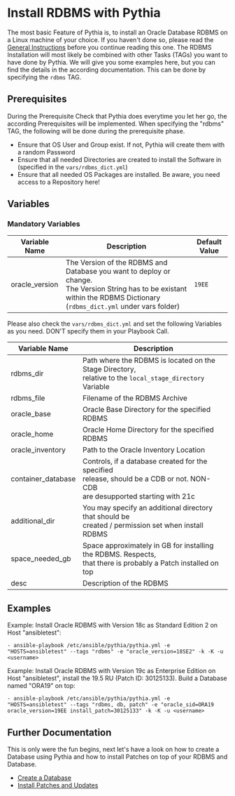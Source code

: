 # Install RDBMS with Pythia

The most basic Feature of Pythia is, to install an Oracle Database RDBMS on a Linux machine of your choice. If you haven't done so, please read the [General Instructions](https://github.com/thedatabaseme/pythia/blob/master/docs/01_GENERAL.md) before you continue reading this one. The RDBMS Installation will most likely be combined with other Tasks (TAGs) you want to have done by Pythia. We will give you some examples here, but you can find the details in the according documentation. This can be done by specifying the `rdbms` TAG.

## Prerequisites

During the Prerequisite Check that Pythia does everytime you let her go, the according Prerequisites will be implemented. When specifying the "rdbms" TAG, the following will be done during the prerequisite phase.

  - Ensure that OS User and Group exist. If not, Pythia will create them with a random Password
  - Ensure that all needed Directories are created to install the Software in (specified in the `vars/rdbms_dict.yml`)
  - Ensure that all needed OS Packages are installed. Be aware, you need access to a Repository here!

## Variables

### Mandatory Variables

| Variable Name | Description              | Default Value |
|---------------|--------------------------|---------------|
|oracle_version |The Version of the RDBMS and Database you want to deploy or change.<br>The Version String has to be existant within the RDBMS Dictionary (`rdbms_dict.yml` under vars folder)|`19EE`|

Please also check the `vars/rdbms_dict.yml` and set the following Variables as you need. DON'T specify them in your Playbook Call.

| Variable Name | Description              |
|---------------|--------------------------|
|rdbms_dir |Path where the RDBMS is located on the Stage Directory,<br>relative to the `local_stage_directory` Variable|
|rdbms_file |Filename of the RDBMS Archive|
|oracle_base|Oracle Base Directory for the specified RDBMS|
|oracle_home|Oracle Home Directory for the specified RDBMS|
|oracle_inventory|Path to the Oracle Inventory Location|
|container_database|Controls, if a database created for the specified<br> release, should be a CDB or not. NON-CDB<br> are desupported starting with 21c
|additional_dir|You may specify an additional directory that should be<br> created / permission set when install RDBMS|
|space_needed_gb|Space approximately in GB for installing the RDBMS. Respects,<br> that there is probably a Patch installed on top|
|desc|Description of the RDBMS|

## Examples

Example: Install Oracle RDBMS with Version 18c as Standard Edition 2 on Host "ansibletest":

    - ansible-playbook /etc/ansible/pythia/pythia.yml -e "HOSTS=ansibletest" --tags "rdbms" -e "oracle_version=18SE2" -k -K -u <username>

Example: Install Oracle RDBMS with Version 19c as Enterprise Edition on Host "ansibletest", install the 19.5 RU (Patch ID: 30125133). Build a Database named "ORA19" on top:

    - ansible-playbook /etc/ansible/pythia/pythia.yml -e "HOSTS=ansibletest" --tags "rdbms, db, patch" -e "oracle_sid=ORA19 oracle_version=19EE install_patch=30125133" -k -K -u <username>

## Further Documentation

This is only were the fun begins, next let's have a look on how to create a Database using Pythia and how to install Patches on top of your RDBMS and Database.

  - [Create a Database](https://github.com/thedatabaseme/pythia/blob/master/docs/03_CREATE_DB.md)
  - [Install Patches and Updates](https://github.com/thedatabaseme/pythia/blob/master/docs/04_INSTALL_PATCH.md)